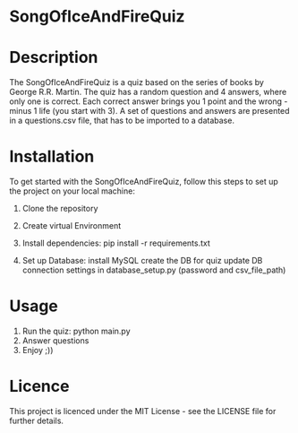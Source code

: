 # SongOfIceAndFireQuiz

# Description
The SongOfIceAndFireQuiz is a quiz based on the series of books by George R.R. Martin. The quiz has a random question and 4 answers, where only one is correct. Each correct answer brings you 1 point and the wrong - minus 1 life (you start with 3). 
A set of questions and answers are presented in a questions.csv file, that has to be imported to a database. 

# Installation
To get started with the SongOfIceAndFireQuiz, follow this steps to set up the project on your local machine:

1. Clone the repository
   
2. Create virtual Environment
  
3. Install dependencies:
   pip install -r requirements.txt

4. Set up Database:
   install MySQL
   create the DB for quiz
   update DB connection settings in database_setup.py
   (password and csv_file_path)
# Usage
1. Run the quiz: python main.py
2. Answer questions
3. Enjoy ;))
   
# Licence 
This project is licenced under the MIT License - see the LICENSE file for further details.

